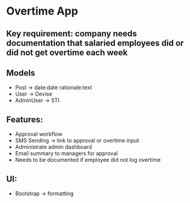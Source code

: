 # Overtime App

## Key requirement: company needs documentation that salaried employees did or did not get overtime each week 

## Models 
- Post -> date:date rationale:text
- User -> Devise
- AdminUser -> STI

## Features:
- Approval workflow
- SMS Sending -> link to approval or overtime input 
- Administrate admin dashboard
- Email summary to managers for approval 
- Needs to be documented if employee did not log overtime 

## UI:
- Bootstrap -> formatting 

